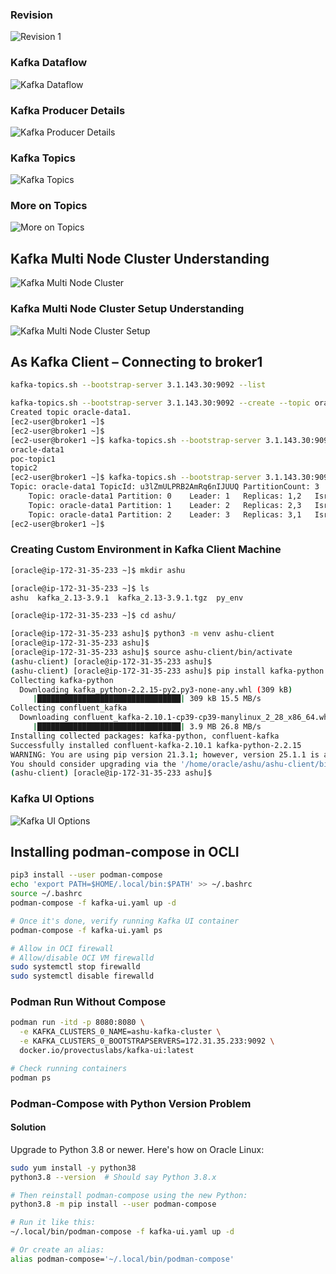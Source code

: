 ### Revision 

<img src="rev1.png" alt="Revision 1" />

### Kafka Dataflow

<img src="rev2.png" alt="Kafka Dataflow" />

### Kafka Producer Details

<img src="rev3.png" alt="Kafka Producer Details" />

### Kafka Topics

<img src="rev4.png" alt="Kafka Topics" />

### More on Topics

<img src="rev5.png" alt="More on Topics" />

## Kafka Multi Node Cluster Understanding

<img src="cls1.png" alt="Kafka Multi Node Cluster" />

### Kafka Multi Node Cluster Setup Understanding

<img src="cls2.png" alt="Kafka Multi Node Cluster Setup" />

## As Kafka Client – Connecting to broker1

```sh
kafka-topics.sh --bootstrap-server 3.1.143.30:9092 --list

kafka-topics.sh --bootstrap-server 3.1.143.30:9092 --create --topic oracle-data1 --partitions 3 --replication-factor 2
Created topic oracle-data1.
[ec2-user@broker1 ~]$
[ec2-user@broker1 ~]$
[ec2-user@broker1 ~]$ kafka-topics.sh --bootstrap-server 3.1.143.30:9092 --list
oracle-data1
poc-topic1
topic2
[ec2-user@broker1 ~]$ kafka-topics.sh --bootstrap-server 3.1.143.30:9092 --describe --topic oracle-data1
Topic: oracle-data1	TopicId: u3lZmULPRB2AmRq6nIJUUQ	PartitionCount: 3	ReplicationFactor: 2	Configs: segment.bytes=1073741824
    Topic: oracle-data1	Partition: 0	Leader: 1	Replicas: 1,2	Isr: 1,2	Elr: 	LastKnownElr:
    Topic: oracle-data1	Partition: 1	Leader: 2	Replicas: 2,3	Isr: 2,3	Elr: 	LastKnownElr:
    Topic: oracle-data1	Partition: 2	Leader: 3	Replicas: 3,1	Isr: 3,1	Elr: 	LastKnownElr:
[ec2-user@broker1 ~]$
```

### Creating Custom Environment in Kafka Client Machine

```sh
[oracle@ip-172-31-35-233 ~]$ mkdir ashu

[oracle@ip-172-31-35-233 ~]$ ls
ashu  kafka_2.13-3.9.1  kafka_2.13-3.9.1.tgz  py_env

[oracle@ip-172-31-35-233 ~]$ cd ashu/

[oracle@ip-172-31-35-233 ashu]$ python3 -m venv ashu-client
[oracle@ip-172-31-35-233 ashu]$
[oracle@ip-172-31-35-233 ashu]$ source ashu-client/bin/activate
(ashu-client) [oracle@ip-172-31-35-233 ashu]$
(ashu-client) [oracle@ip-172-31-35-233 ashu]$ pip install kafka-python confluent_kafka
Collecting kafka-python
  Downloading kafka_python-2.2.15-py2.py3-none-any.whl (309 kB)
     |████████████████████████████████| 309 kB 15.5 MB/s
Collecting confluent_kafka
  Downloading confluent_kafka-2.10.1-cp39-cp39-manylinux_2_28_x86_64.whl (3.9 MB)
     |████████████████████████████████| 3.9 MB 26.8 MB/s
Installing collected packages: kafka-python, confluent-kafka
Successfully installed confluent-kafka-2.10.1 kafka-python-2.2.15
WARNING: You are using pip version 21.3.1; however, version 25.1.1 is available.
You should consider upgrading via the '/home/oracle/ashu/ashu-client/bin/python3 -m pip install --upgrade pip' command.
(ashu-client) [oracle@ip-172-31-35-233 ashu]$
```

### Kafka UI Options

<img src="ui1.png" alt="Kafka UI Options" />

## Installing podman-compose in OCLI

```sh
pip3 install --user podman-compose
echo 'export PATH=$HOME/.local/bin:$PATH' >> ~/.bashrc
source ~/.bashrc
podman-compose -f kafka-ui.yaml up -d

# Once it's done, verify running Kafka UI container
podman-compose -f kafka-ui.yaml ps

# Allow in OCI firewall
# Allow/disable OCI VM firewalld
sudo systemctl stop firewalld
sudo systemctl disable firewalld
```

### Podman Run Without Compose

```sh
podman run -itd -p 8080:8080 \
  -e KAFKA_CLUSTERS_0_NAME=ashu-kafka-cluster \
  -e KAFKA_CLUSTERS_0_BOOTSTRAPSERVERS=172.31.35.233:9092 \
  docker.io/provectuslabs/kafka-ui:latest

# Check running containers
podman ps
```

### Podman-Compose with Python Version Problem

#### Solution

Upgrade to Python 3.8 or newer. Here's how on Oracle Linux:

```sh
sudo yum install -y python38
python3.8 --version  # Should say Python 3.8.x

# Then reinstall podman-compose using the new Python:
python3.8 -m pip install --user podman-compose

# Run it like this:
~/.local/bin/podman-compose -f kafka-ui.yaml up -d

# Or create an alias:
alias podman-compose='~/.local/bin/podman-compose'
```
